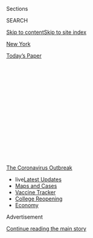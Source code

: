 <div id="app">

<div>

<div>

<div>

<div class="NYTAppHideMasthead css-1q2w90k e1suatyy0">

<div class="section css-ui9rw0 e1suatyy2">

<div class="css-eph4ug er09x8g0">

<div class="css-6n7j50">

</div>

<span class="css-1dv1kvn">Sections</span>

<div class="css-10488qs">

<span class="css-1dv1kvn">SEARCH</span>

</div>

[Skip to content](#site-content)[Skip to site index](#site-index)

</div>

<div id="masthead-section-label" class="css-1wr3we4 eaxe0e00">

[New
York](https://www.nytimes3xbfgragh.onion/section/nyregion)

</div>

<div class="css-10698na e1huz5gh0">

</div>

</div>

<div id="masthead-bar-one" class="section hasLinks css-15hmgas e1csuq9d3">

<div class="css-uqyvli e1csuq9d0">

</div>

<div class="css-1uqjmks e1csuq9d1">

</div>

<div class="css-9e9ivx">

[](https://myaccount.nytimes3xbfgragh.onion/auth/login?response_type=cookie&client_id=vi)

</div>

<div class="css-1bvtpon e1csuq9d2">

[Today’s
Paper](https://www.nytimes3xbfgragh.onion/section/todayspaper)

</div>

</div>

</div>

</div>

<div data-aria-hidden="false">

<div id="site-content" data-role="main">

<div>

<div class="css-1aor85t" style="opacity:0.000000001;z-index:-1;visibility:hidden">

<div class="css-1hqnpie">

<div class="css-epjblv">

<span class="css-17xtcya">[New
York](/section/nyregion)</span><span class="css-x15j1o">|</span><span class="css-fwqvlz">N.Y.C.
Schools, Nation’s Largest District, Will Not Fully Reopen in
Fall</span>

</div>

<div class="css-k008qs">

<div class="css-1iwv8en">

<span class="css-18z7m18"></span>

<div>

</div>

</div>

<span class="css-1n6z4y">https://nyti.ms/3fnOU3z</span>

<div class="css-1705lsu">

<div class="css-4xjgmj">

<div class="css-4skfbu" data-role="toolbar" data-aria-label="Social Media Share buttons, Save button, and Comments Panel with current comment count" data-testid="share-tools">

  - 
  - 
  - 
  - 
    
    <div class="css-6n7j50">
    
    </div>

  - 
  - 

</div>

</div>

</div>

</div>

</div>

</div>

<div id="NYT_TOP_BANNER_REGION" class="css-13pd83m">

<div>

<div id="styln-prism-menu-1592847958612" class="section interactive-content interactive-size-medium css-1edisqu">

<div class="css-17ih8de interactive-body">

<div id="scroll-container" class="css-1gj85ro">

[<span class="styln-title-wrap"><span class="css-1pje3qr">The
Coronavirus</span><span class="css-1pje3qr">
Outbreak</span></span>](https://www.nytimes3xbfgragh.onion/news-event/coronavirus?action=click&pgtype=Article&state=default&region=TOP_BANNER&context=storylines_menu)

  - <span class="css-kqxiym" data-emphasize="true">live</span>[Latest
    Updates](https://www.nytimes3xbfgragh.onion/2020/08/04/world/coronavirus-covid-19.html?action=click&pgtype=Article&state=default&region=TOP_BANNER&context=storylines_menu)
  - [Maps and
    Cases](https://www.nytimes3xbfgragh.onion/interactive/2020/us/coronavirus-us-cases.html?action=click&pgtype=Article&state=default&region=TOP_BANNER&context=storylines_menu)
  - [Vaccine
    Tracker](https://www.nytimes3xbfgragh.onion/interactive/2020/science/coronavirus-vaccine-tracker.html?action=click&pgtype=Article&state=default&region=TOP_BANNER&context=storylines_menu)
  - [College
    Reopening](https://www.nytimes3xbfgragh.onion/2020/08/02/us/covid-college-reopening.html?action=click&pgtype=Article&state=default&region=TOP_BANNER&context=storylines_menu)
  - [Economy](https://www.nytimes3xbfgragh.onion/live/2020/08/03/business/stock-market-today-coronavirus?action=click&pgtype=Article&state=default&region=TOP_BANNER&context=storylines_menu)

</div>

</div>

</div>

</div>

</div>

<div id="top-wrapper" class="css-1sy8kpn">

<div id="top-slug" class="css-l9onyx">

Advertisement

</div>

[Continue reading the main
story](#after-top)

<div class="ad top-wrapper" style="text-align:center;height:100%;display:block;min-height:250px">

<div id="top" class="place-ad" data-position="top" data-size-key="top">

</div>

</div>

<div id="after-top">

</div>

</div>

<div>

<div id="sponsor-wrapper" class="css-1hyfx7x">

<div id="sponsor-slug" class="css-19vbshk">

Supported by

</div>

[Continue reading the main
story](#after-sponsor)

<div id="sponsor" class="ad sponsor-wrapper" style="text-align:center;height:100%;display:block">

</div>

<div id="after-sponsor">

</div>

</div>

<div class="css-186x18t">

</div>

<div class="css-1vkm6nb ehdk2mb0">

# N.Y.C. Schools, Nation’s Largest District, Will Not Fully Reopen in Fall

</div>

Classroom attendance in September will be limited to only one to three
days a week in an effort to continue to curb the outbreak, the mayor
said.

![<span class="css-16f3y1r e13ogyst0">Mayor Bill de Blasio said
classroom attendance in New York City will be limited to only one to
three days a week as a way to slow the spread of
coronavirus.</span><span class="css-cch8ym"><span class="css-1dv1kvn">Credit</span><span class="css-cnj6d5 e1z0qqy90" itemprop="copyrightHolder"><span class="css-1ly73wi e1tej78p0">Credit...</span><span>Juan
Arredondo for The New York
Times</span></span></span>](https://static01.graylady3jvrrxbe.onion/images/2020/07/08/nyregion/08NYVIRUS-SCHOOLS-REOPENING1/08NYVIRUS-SCHOOLS-REOPENING1-videoSixteenByNine3000.jpg)

<div class="css-18e8msd">

<div class="css-vp77d3 epjyd6m0">

<div class="css-hus3qt ey68jwv0" data-aria-hidden="true">

[![Eliza
Shapiro](https://static01.graylady3jvrrxbe.onion/images/2018/12/28/multimedia/author-eliza-shapiro/author-eliza-shapiro-thumbLarge.png
"Eliza Shapiro")](https://www.nytimes3xbfgragh.onion/by/eliza-shapiro)

</div>

<div class="css-1baulvz">

By [<span class="css-1baulvz last-byline" itemprop="name">Eliza
Shapiro</span>](https://www.nytimes3xbfgragh.onion/by/eliza-shapiro)

</div>

</div>

  - 
    
    <div class="css-ld3wwf e16638kd2">
    
    Published July 8, 2020Updated July 17,
    2020
    
    </div>

  - 
    
    <div class="css-4xjgmj">
    
    <div class="css-pvvomx" data-role="toolbar" data-aria-label="Social Media Share buttons, Save button, and Comments Panel with current comment count" data-testid="share-tools">
    
      - 
      - 
      - 
      - 
        
        <div class="css-6n7j50">
        
        </div>
    
      - 
      - 
    
    </div>
    
    </div>

</div>

</div>

<div class="section meteredContent css-1r7ky0e" name="articleBody" itemprop="articleBody">

<div class="css-1fanzo5 StoryBodyCompanionColumn">

<div class="css-53u6y8">

About four months after 1.1 million New York City children [were forced
into online
learning](https://www.nytimes3xbfgragh.onion/2020/03/15/nyregion/nyc-schools-closed.html),
Mayor Bill de Blasio announced on Wednesday that public schools would
still not fully
[reopen](https://www.nytimes3xbfgragh.onion/article/new-york-phase-reopening.html)
in September, saying that classroom attendance would instead be limited
to only one to three days a week in an effort to continue to curb the
coronavirus outbreak.

The mayor’s release of his plan for the system, by far the nation’s
largest, [capped weeks of intense debate among elected officials,
educators and public health
experts](https://www.nytimes3xbfgragh.onion/2020/07/06/nyregion/nyc-school-reopening-plan.html)
over how to bring children back safely to 1,800 public schools.

The decision to opt for only a [partial
reopening](https://www.nytimes3xbfgragh.onion/2020/07/17/nyregion/phase-4-nyc-reopen.html),
which is most likely the only way to accommodate students in school
buildings while maintaining social distancing, may hinder hundreds of
thousands of parents from returning to their pre-pandemic work lives,
undermining the recovery of the [sputtering local
economy](https://www.nytimes3xbfgragh.onion/2020/07/07/nyregion/nyc-unemployment.html).

Still, the staggered schedules in [New York
City](https://www.nytimes3xbfgragh.onion/article/new-york-phase-reopening.html)
schools for September reflect a [growing trend among school systems,
universities and colleges around the
country](https://www.nytimes3xbfgragh.onion/2020/06/26/us/coronavirus-schools-reopen-fall.html),
which are all trying to find ways of balancing the urgent need to bring
students back to classrooms and campuses while also reducing density to
prevent the spread of the virus.

</div>

</div>

<div class="css-1fanzo5 StoryBodyCompanionColumn">

<div class="css-53u6y8">

“Everyone is looking to the public school system to indicate the bigger
direction of New York City,” Mr. de Blasio said Wednesday.

Under the mayor’s plan, there will probably be no more than a dozen
people in a classroom at a time, including teachers and aides, a stark
change from typical class size in New York City schools, which can hover
around 30 children.

Educators widely consider online learning to be a poor substitute for
the classroom, especially for younger children and [those with special
needs](https://www.nytimes3xbfgragh.onion/2020/04/16/nyregion/special-education-coronavirus-nyc.html).
The shift has also created enormous challenges for parents who have
struggled helping their children learn even as they have had to maintain
jobs from home or, if they are essential workers, had to scramble for
child care.

Still, like New York City’s, [many school districts around the country
are planning on not reopening
fully](https://www.nytimes3xbfgragh.onion/2020/06/26/us/coronavirus-schools-reopen-fall.html),
and instead will use a mix of in-person and remote learning
indefinitely.

President Trump threatened on Wednesday [to cut off federal funding to
school districts that do not reopen in person this
fall](https://www.nytimes3xbfgragh.onion/2020/07/08/us/politics/trump-schools-reopening.html).
On Tuesday he said that the social, psychological and educational costs
of keeping children at home would be worse than the virus itself.
Education policy is largely controlled by state and local officials, so
Mr. Trump does not have authority over whether systems reopen.

</div>

</div>

<div class="css-1fanzo5 StoryBodyCompanionColumn">

<div class="css-53u6y8">

The details of
[reopening](https://www.nytimes3xbfgragh.onion/2020/07/16/upshot/coronavirus-school-reopening-private-public-gap.html)
will vary widely between districts depending on the virus’ spread, which
is why a return to school may look very different in New York, where
transmission is currently low, than in Phoenix, where cases are
increasing.

<div id="NYT_MAIN_CONTENT_1_REGION" class="css-9tf9ac">

<div>

<div id="styln-covid-updates-world" class="section interactive-content interactive-size-medium css-1ftcdic">

<div class="css-17ih8de interactive-body">

<div id="styln-briefing-block" data-asset-id="QXJ0aWNsZTpueXQ6Ly9hcnRpY2xlLzNhNGMwYWI5LWIwY2QtNWQwOS1hZTgwLTdjMGU3ZTA1OWQ2OA==">

<div class="briefing-block-header-section">

# [Latest Updates: Global Coronavirus Outbreak](https://www.nytimes3xbfgragh.onion/2020/08/04/world/coronavirus-covid-19.html?action=click&pgtype=Article&state=default&region=MAIN_CONTENT_1&context=storylines_live_updates)

<div class="briefing-block-ts">

Updated 2020-08-04T10:03:05.885Z

</div>

</div>

  - [‘Long days, long nights’: Washington prepares for a prolonged fight
    over virus
    relief.](https://www.nytimes3xbfgragh.onion/2020/08/04/world/coronavirus-covid-19.html?action=click&pgtype=Article&state=default&region=MAIN_CONTENT_1&context=storylines_live_updates#link-6b644638)
  - [Israel’s rocky reopening of its schools may be a lesson for the
    U.S.](https://www.nytimes3xbfgragh.onion/2020/08/04/world/coronavirus-covid-19.html?action=click&pgtype=Article&state=default&region=MAIN_CONTENT_1&context=storylines_live_updates#link-7af9fca0)
  - [Hurricane Isaias arrives in North Carolina as officials along the
    East Coast
    scramble.](https://www.nytimes3xbfgragh.onion/2020/08/04/world/coronavirus-covid-19.html?action=click&pgtype=Article&state=default&region=MAIN_CONTENT_1&context=storylines_live_updates#link-33bf9168)

<div class="briefing-block-footer">

<div class="briefing-block-footer-meta">

[See more
updates](https://www.nytimes3xbfgragh.onion/2020/08/04/world/coronavirus-covid-19.html?action=click&pgtype=Article&state=default&region=MAIN_CONTENT_1&context=storylines_live_updates)

</div>

<div class="briefing-block-briefinglinks">

<span>More live coverage:</span>
[Markets](https://www.nytimes3xbfgragh.onion/live/2020/08/03/business/stock-market-today-coronavirus?action=click&pgtype=Article&state=default&region=MAIN_CONTENT_1&context=storylines_live_updates)

</div>

</div>

</div>

</div>

</div>

</div>

</div>

In New York, [Gov. Andrew M.
Cuomo](https://www.nytimes3xbfgragh.onion/2020/07/14/arts/design/cuomo-covid-poster-new-york.html)
has authority over when schools across the state, including in New York
City, can reopen. Mr. Cuomo and Mr. de Blasio have [long feuded over
schools](https://www.nytimes3xbfgragh.onion/2020/04/12/nyregion/schools-cuomo-de-blasio-nyc-coronavirus.html),
and Mr. Cuomo could still halt the mayor’s timeline for
[reopening](https://www.nytimes3xbfgragh.onion/2020/07/16/upshot/coronavirus-school-reopening-private-public-gap.html).

The governor did not contradict Mr. de Blasio on Wednesday. Instead, he
reiterated that he has the ultimate decision about whether to reopen
schools at all, and that his office will make those decisions in the
first week of August. The governor said he expected some parents to
decide whether to send their children back to school in person the night
before reopening.

Under Mr. de Blasio’s plan, school principals will spend July
determining which of three staggered schedule options to adopt. That
decision will depend on how many students and staff can fit into school
buildings while social distancing, and on how many families want their
children to return to school in the first place.

School leaders will let parents know in August which days children can
report to school, and which days they will learn remotely.

The city’s models are based on current federal guidelines that recommend
six feet of distance between students.

After Mr. Trump said the Centers for Disease Control and Prevention’s
school reopening guidelines were too onerous, Vice President Mike Pence
said Wednesday [that the C.D.C. would issue updated guidelines on
schools next
week](https://www.nytimes3xbfgragh.onion/2020/07/08/world/coronavirus-updates.html?action=click&module=Top%20Stories&pgtype=Homepage).
If the guidance is more relaxed, it could mean that New York and other
districts across the country may be able to accommodate more children in
person come fall — if districts believe the new recommendations are
safe.

</div>

</div>

<div class="css-1fanzo5 StoryBodyCompanionColumn">

<div class="css-53u6y8">

Officials in Massachusetts, for example, [have already said schools
could reopen there with at least three feet of
distance](https://www.npr.org/2020/07/02/886845449/massachusetts-education-commissioner-on-states-plan-to-reopen-schools-in-the-fal)
between children.

Schools that can accommodate at least half of the student body with
distancing guidelines will be able to educate children in person two or
three days every week, while schools that can fit only about a third of
students will have children attend one or two days a week.

A [relatively small number of students with special
needs](https://www.nytimes3xbfgragh.onion/2020/04/16/nyregion/special-education-coronavirus-nyc.html)
in schools that already had very small class sizes could return for
alternating full weeks or even full-time.

Though school is scheduled to begin in early September, the options
announced Wednesday could still change significantly.

After New York become the national epicenter of the pandemic this
spring, the city flattened the curve significantly, but a significant
drop — or spike — could alter how schools reopen.

City Hall does not yet know precisely how many parents are planning to
keep their children home from school but will begin formally asking
families next week. If the number of students who opt for full-time
remote learning turns out to be much higher or lower than anticipated,
the models could change again. Like many urban school districts, New
York has moved away from neighborhood high schools to schools that admit
students from all over the city — many of whom have long trips on public
transportation.

Reopening public schools, even in a limited capacity, is the biggest and
most complex obstacle on New York’s long path to a full reopening.

</div>

</div>

<div class="css-1fanzo5 StoryBodyCompanionColumn">

<div class="css-53u6y8">

The vast majority of the city’s public school students are low-income,
and many of their parents and caretakers are essential workers who had
little choice but to report to work even at the height of the pandemic.

A Department of Education survey of about 400,000 parents found that
about 75 percent of families are tentatively willing to send their
children back to school.

Perhaps the biggest unanswered question of the reopening effort is how
working families will find child care for the days when their children
cannot be physically present in school. Mr. de Blasio said the city
would look to maximize classroom space wherever it can, but
acknowledged, “this is something we’re going to be building as we go
along.”

[New York is experiencing its worst financial disaster since
the 1970s](https://www.nytimes3xbfgragh.onion/2020/07/07/nyregion/nyc-unemployment.html),
and getting as many people back to work as possible is an urgent
priority for Mr. de Blasio’s
administration.

<div id="NYT_MAIN_CONTENT_3_REGION" class="css-9tf9ac">

<div>

<div id="styln-prism-freeform-1594220623585" class="section interactive-content interactive-size-medium css-1ftcdic">

<div class="css-17ih8de interactive-body">

<div id="prism-freeform-block-38059" class="css-19mumt8" data-role="complementary" data-storyline="The Coronavirus Outbreak" data-truncated="true" tabindex="0">

<div class="css-a8d9oz">

<div class="css-eb027h">

[](https://www.nytimes3xbfgragh.onion/news-event/coronavirus?action=click&pgtype=Article&state=default&region=MAIN_CONTENT_3&context=storylines_faq)

### The Coronavirus Outbreak ›

#### Frequently Asked Questions

Updated August 3, 2020

  - #### I’m a small-business owner. Can I get relief?
    
      - The [stimulus bills enacted in
        March](https://www.nytimes3xbfgragh.onion/article/small-business-loans-stimulus-grants-freelancers-coronavirus.html?action=click&pgtype=Article&state=default&region=MAIN_CONTENT_3&context=storylines_faq)
        offer help for the millions of American small businesses. Those
        eligible for aid are businesses and nonprofit organizations with
        fewer than 500 workers, including sole proprietorships,
        independent contractors and freelancers. Some larger companies
        in some industries are also eligible. The help being offered,
        which is being managed by the Small Business Administration,
        includes the Paycheck Protection Program and the Economic Injury
        Disaster Loan program. But lots of folks have [not yet seen
        payouts.](https://www.nytimes3xbfgragh.onion/interactive/2020/05/07/business/small-business-loans-coronavirus.html?action=click&pgtype=Article&state=default&region=MAIN_CONTENT_3&context=storylines_faq)
        Even those who have received help are confused: The rules are
        draconian, and some are stuck sitting on [money they don’t know
        how to
        use.](https://www.nytimes3xbfgragh.onion/2020/05/02/business/economy/loans-coronavirus-small-business.html?action=click&pgtype=Article&state=default&region=MAIN_CONTENT_3&context=storylines_faq)
        Many small-business owners are getting less than they expected
        or [not hearing anything at
        all.](https://www.nytimes3xbfgragh.onion/2020/06/10/business/Small-business-loans-ppp.html?action=click&pgtype=Article&state=default&region=MAIN_CONTENT_3&context=storylines_faq)

  - #### What are my rights if I am worried about going back to work?
    
      - Employers have to provide [a safe
        workplace](https://www.osha.gov/SLTC/covid-19/standards.html)
        with policies that protect everyone equally. [And if one of your
        co-workers tests positive for the coronavirus, the
        C.D.C.](https://www.nytimes3xbfgragh.onion/article/coronavirus-money-unemployment.html?action=click&pgtype=Article&state=default&region=MAIN_CONTENT_3&context=storylines_faq)
        has said that [employers should tell their
        employees](https://www.cdc.gov/coronavirus/2019-ncov/community/guidance-business-response.html)
        -- without giving you the sick employee’s name -- that they may
        have been exposed to the virus.

  - #### Should I refinance my mortgage?
    
      - [It could be a good
        idea,](https://www.nytimes3xbfgragh.onion/article/coronavirus-money-unemployment.html?action=click&pgtype=Article&state=default&region=MAIN_CONTENT_3&context=storylines_faq)
        because mortgage rates have [never been
        lower.](https://www.nytimes3xbfgragh.onion/2020/07/16/business/mortgage-rates-below-3-percent.html?action=click&pgtype=Article&state=default&region=MAIN_CONTENT_3&context=storylines_faq)
        Refinancing requests have pushed mortgage applications to some
        of the highest levels since 2008, so be prepared to get in line.
        But defaults are also up, so if you’re thinking about buying a
        home, be aware that some lenders have tightened their standards.

  - #### What is school going to look like in September?
    
      - It is unlikely that many schools will return to a normal
        schedule this fall, requiring the grind of [online
        learning](https://www.nytimes3xbfgragh.onion/2020/06/05/us/coronavirus-education-lost-learning.html?action=click&pgtype=Article&state=default&region=MAIN_CONTENT_3&context=storylines_faq),
        [makeshift child
        care](https://www.nytimes3xbfgragh.onion/2020/05/29/us/coronavirus-child-care-centers.html?action=click&pgtype=Article&state=default&region=MAIN_CONTENT_3&context=storylines_faq)
        and [stunted
        workdays](https://www.nytimes3xbfgragh.onion/2020/06/03/business/economy/coronavirus-working-women.html?action=click&pgtype=Article&state=default&region=MAIN_CONTENT_3&context=storylines_faq)
        to continue. California’s two largest public school districts —
        Los Angeles and San Diego — said on July 13, that [instruction
        will be remote-only in the
        fall](https://www.nytimes3xbfgragh.onion/2020/07/13/us/lausd-san-diego-school-reopening.html?action=click&pgtype=Article&state=default&region=MAIN_CONTENT_3&context=storylines_faq),
        citing concerns that surging coronavirus infections in their
        areas pose too dire a risk for students and teachers. Together,
        the two districts enroll some 825,000 students. They are the
        largest in the country so far to abandon plans for even a
        partial physical return to classrooms when they reopen in
        August. For other districts, the solution won’t be an
        all-or-nothing approach. [Many
        systems](https://bioethics.jhu.edu/research-and-outreach/projects/eschool-initiative/school-policy-tracker/),
        including the nation’s largest, New York City, are devising
        [hybrid
        plans](https://www.nytimes3xbfgragh.onion/2020/06/26/us/coronavirus-schools-reopen-fall.html?action=click&pgtype=Article&state=default&region=MAIN_CONTENT_3&context=storylines_faq)
        that involve spending some days in classrooms and other days
        online. There’s no national policy on this yet, so check with
        your municipal school system regularly to see what is happening
        in your community.

  - #### Is the coronavirus airborne?
    
      - The coronavirus [can stay aloft for hours in tiny droplets in
        stagnant
        air](https://www.nytimes3xbfgragh.onion/2020/07/04/health/239-experts-with-one-big-claim-the-coronavirus-is-airborne.html?action=click&pgtype=Article&state=default&region=MAIN_CONTENT_3&context=storylines_faq),
        infecting people as they inhale, mounting scientific evidence
        suggests. This risk is highest in crowded indoor spaces with
        poor ventilation, and may help explain super-spreading events
        reported in meatpacking plants, churches and restaurants. [It’s
        unclear how often the virus is
        spread](https://www.nytimes3xbfgragh.onion/2020/07/06/health/coronavirus-airborne-aerosols.html?action=click&pgtype=Article&state=default&region=MAIN_CONTENT_3&context=storylines_faq)
        via these tiny droplets, or aerosols, compared with larger
        droplets that are expelled when a sick person coughs or sneezes,
        or transmitted through contact with contaminated surfaces, said
        Linsey Marr, an aerosol expert at Virginia Tech. Aerosols are
        released even when a person without symptoms exhales, talks or
        sings, according to Dr. Marr and more than 200 other experts,
        who [have outlined the evidence in an open letter to the World
        Health
        Organization](https://academic.oup.com/cid/article/doi/10.1093/cid/ciaa939/5867798).

<div id="styln-survey-component-38059" class="styln-survey-component" data-surveyname="faq" data-surveystoryline="coronavirus">

</div>

</div>

<div class="css-6mllg9">

</div>

<div class="css-pmm6ed">

<span class="css-5gimkt"></span>

</div>

</div>

</div>

</div>

</div>

</div>

</div>

Finding ways to plug the enormous gaps in child care is sure to be a
citywide effort that does not rely solely on the Department of
Education, since school buildings will be fully occupied by September.

The city will have to find other public and private space to accommodate
thousands of children a day. The city Board of Health recently
[authorized the reopening of child care
centers](https://ny.chalkbeat.org/2020/7/7/21316621/nyc-preschools-can-reopen),
but those centers have only a tiny fraction of the capacity the city
will need come September.

Anand Raghunath, a parent of two children who attend school in East
Harlem, spent Wednesday morning frantically plotting out child care
options for the fall.

</div>

</div>

<div class="css-1fanzo5 StoryBodyCompanionColumn">

<div class="css-53u6y8">

After he heard the mayor’s announcement, Mr. Raghunath said he turned to
his wife, who works in a hospital, and asked, “What are we going to do?”

He said the proposal, with students attending school physically for a
range of one to three days a week, does not allow his family to do much
specific planning. For now, Mr. Raghunath’s strategy is to have his
mother-in-law fly in from California and watch the children while he and
his wife work.

“We’re all at a standstill here,” he said.

Restarting school even a few days a week presents myriad logistical
hurdles.

Many of the city’s school buildings are over a century old, with poor
air ventilation and cramped classrooms and hallways. Drastic budget cuts
have left many schools with less money to hire teachers and staff — all
while the city estimates that about one in five current teachers will
receive medical exemptions to work remotely.

Schools Chancellor Richard A. Carranza said Wednesday that the city
would try to bring as many Department of Education employees with
teaching certificates into classrooms as possible.

Though union leaders have raised alarms about whether schools will have
enough personal protective gear and nurses to safely reopen, the city
has said it will deep clean schools each night and have sanitizer and
disinfectant in all classrooms and common spaces. Some teachers have
said they did not have enough resources to keep schools clean when the
virus was spreading in March.

“We can make up learning for students,” Mr. Carranza said. “We cannot
bring a student back who is infected and passes away.” All teachers and
students will be expected to wear masks throughout the school day come
fall.

</div>

</div>

<div class="css-1fanzo5 StoryBodyCompanionColumn">

<div class="css-53u6y8">

Mr. de Blasio on Wednesday laid out three schedules for principals to
consider.

The most generous model would apply to schools that can accommodate at
least half of their students while adhering to social distancing. In
that scenario, two cohorts of students would cycle in and out on
alternating days that remain consistent throughout the semester.

For example, one group might attend school on Tuesdays and Thursdays,
with the second group in classes on Wednesdays and Fridays, while
Mondays alternate weekly between the two groups.

More crowded schools will have three groups of students who attend
school just once or twice a week. Those students will all have five days
of in person instruction every three weeks, but some middle and high
school students might not be in school on any consistent day week to
week.

Mr. Cuomo will have some oversight regarding how New York’s hundreds of
private, parochial and charter schools plan to reopen this fall. There
are many charter schools that share buildings with district schools and
will likely have to follow the same basic staggering plans, though
charters in private spaces could have more flexibility.

Private schools that already had smaller class sizes and spacious
buildings may be able to accommodate more children in person than most
public schools.

</div>

</div>

<div>

</div>

</div>

<div>

</div>

<div>

</div>

<div>

</div>

<div>

<div id="bottom-wrapper" class="css-1ede5it">

<div id="bottom-slug" class="css-l9onyx">

Advertisement

</div>

[Continue reading the main
story](#after-bottom)

<div id="bottom" class="ad bottom-wrapper" style="text-align:center;height:100%;display:block;min-height:90px">

</div>

<div id="after-bottom">

</div>

</div>

</div>

</div>

</div>

## Site Index

<div>

</div>

## Site Information Navigation

  - [© <span>2020</span> <span>The New York Times
    Company</span>](https://help.nytimes3xbfgragh.onion/hc/en-us/articles/115014792127-Copyright-notice)

<!-- end list -->

  - [NYTCo](https://www.nytco.com/)
  - [Contact
    Us](https://help.nytimes3xbfgragh.onion/hc/en-us/articles/115015385887-Contact-Us)
  - [Work with us](https://www.nytco.com/careers/)
  - [Advertise](https://nytmediakit.com/)
  - [T Brand Studio](http://www.tbrandstudio.com/)
  - [Your Ad
    Choices](https://www.nytimes3xbfgragh.onion/privacy/cookie-policy#how-do-i-manage-trackers)
  - [Privacy](https://www.nytimes3xbfgragh.onion/privacy)
  - [Terms of
    Service](https://help.nytimes3xbfgragh.onion/hc/en-us/articles/115014893428-Terms-of-service)
  - [Terms of
    Sale](https://help.nytimes3xbfgragh.onion/hc/en-us/articles/115014893968-Terms-of-sale)
  - [Site
    Map](https://spiderbites.nytimes3xbfgragh.onion)
  - [Help](https://help.nytimes3xbfgragh.onion/hc/en-us)
  - [Subscriptions](https://www.nytimes3xbfgragh.onion/subscription?campaignId=37WXW)

</div>

</div>

</div>

</div>
